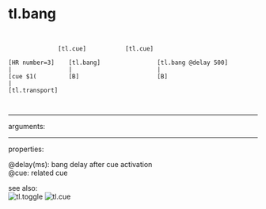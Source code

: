 # tl.bang

```


              [tl.cue]           [tl.cue]

[HR number=3]    [tl.bang]                [tl.bang @delay 500]
|                |                        |
[cue $1(         [B]                      [B]
|
[tl.transport]

            
```
---
arguments:


---
properties:

@delay(ms): bang
            delay after cue activation<br>
@cue: related cue<br>

see also:<br>
![tl.toggle]("img/object_tl.toggle.png")
![tl.cue]("img/object_tl.cue.png")
